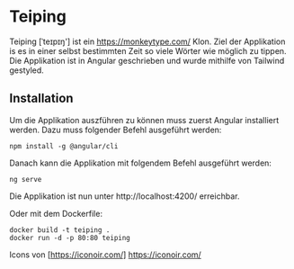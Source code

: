 # Teiping

Teiping [ˈteɪpɪŋ'] ist ein https://monkeytype.com/ Klon. Ziel der Applikation is es in einer selbst bestimmten Zeit so viele Wörter wie möglich zu tippen. Die Applikation ist in Angular geschrieben und wurde mithilfe von Tailwind gestyled.

## Installation

Um die Applikation auszführen zu können muss zuerst Angular installiert werden. Dazu muss folgender Befehl ausgeführt werden:

```
npm install -g @angular/cli
```

Danach kann die Applikation mit folgendem Befehl ausgeführt werden:

```
ng serve
```

Die Applikation ist nun unter http://localhost:4200/ erreichbar.

Oder mit dem Dockerfile:

```
docker build -t teiping .
docker run -d -p 80:80 teiping
```

Icons von [https://iconoir.com/] https://iconoir.com/
